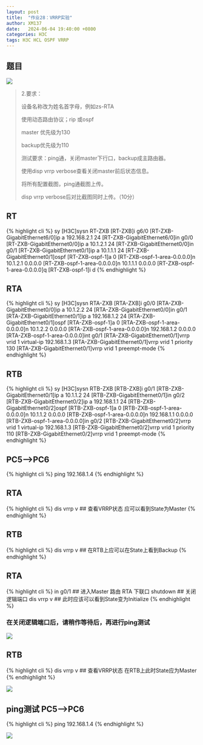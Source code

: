 ```yaml
---
layout: post
title:  "作业28：VRRP实验"
author: XM137
date:   2024-06-04 19:40:00 +0800
categories: H3C
tags: H3C HCL OSPF VRRP
---
```


## 题目

![](https://p.ananas.chaoxing.com/star3/origin/9bc81822180900851ab1a876feb5c48b.png)


> 2.要求：
> 
> 设备名称改为姓名首字母，例如zs-RTA
> 
> 使用动态路由协议；rip 或ospf
> 
> master 优先级为130
> 
> backup优先级为110
> 
> 测试要求：ping通，关闭master下行口，backup成主路由器。
> 
> 使用disp vrrp verbose查看关闭master前后状态信息。
> 
> 将所有配置截图，ping通截图上传。
> 
> disp vrrp verbose后对比截图同时上传。（10分）



## RT
{% highlight cli %}
<H3C>sy
[H3C]sysn RT-ZXB
[RT-ZXB]i g6/0
[RT-ZXB-GigabitEthernet6/0]ip a 192.168.2.1 24
[RT-ZXB-GigabitEthernet6/0]in g0/0
[RT-ZXB-GigabitEthernet0/0]ip a 10.1.2.1 24
[RT-ZXB-GigabitEthernet0/0]in g0/1
[RT-ZXB-GigabitEthernet0/1]ip a 10.1.1.1 24
[RT-ZXB-GigabitEthernet0/1]ospf
[RT-ZXB-ospf-1]a 0
[RT-ZXB-ospf-1-area-0.0.0.0]n 10.1.2.1 0.0.0.0
[RT-ZXB-ospf-1-area-0.0.0.0]n 10.1.1.1 0.0.0.0
[RT-ZXB-ospf-1-area-0.0.0.0]q
[RT-ZXB-ospf-1]i d
{% endhighlight %}

## RTA
{% highlight cli %}
<H3C>sy
[H3C]sysn RTA-ZXB
[RTA-ZXB]i g0/0
[RTA-ZXB-GigabitEthernet0/0]ip a 10.1.2.2 24
[RTA-ZXB-GigabitEthernet0/0]in g0/1
[RTA-ZXB-GigabitEthernet0/1]ip a 192.168.1.2 24
[RTA-ZXB-GigabitEthernet0/1]ospf
[RTA-ZXB-ospf-1]a 0
[RTA-ZXB-ospf-1-area-0.0.0.0]n 10.1.2.2 0.0.0.0
[RTA-ZXB-ospf-1-area-0.0.0.0]n 192.168.1.2 0.0.0.0
[RTA-ZXB-ospf-1-area-0.0.0.0]int g0/1
[RTA-ZXB-GigabitEthernet0/1]vrrp vrid 1 virtual-ip 192.168.1.3
[RTA-ZXB-GigabitEthernet0/1]vrrp vrid 1 priority 130
[RTA-ZXB-GigabitEthernet0/1]vrrp vrid 1 preempt-mode
{% endhighlight %}

## RTB
{% highlight cli %}
<H3C>sy
[H3C]sysn RTB-ZXB
[RTB-ZXB]i g0/1
[RTB-ZXB-GigabitEthernet0/1]ip a 10.1.1.2 24
[RTB-ZXB-GigabitEthernet0/1]in g0/2
[RTB-ZXB-GigabitEthernet0/2]ip a 192.168.1.1 24
[RTB-ZXB-GigabitEthernet0/2]ospf
[RTB-ZXB-ospf-1]a 0
[RTB-ZXB-ospf-1-area-0.0.0.0]n 10.1.1.2 0.0.0.0
[RTB-ZXB-ospf-1-area-0.0.0.0]n 192.168.1.1 0.0.0.0
[RTB-ZXB-ospf-1-area-0.0.0.0]in g0/2
[RTB-ZXB-GigabitEthernet0/2]vrrp vrid 1 virtual-ip 192.168.1.3 
[RTB-ZXB-GigabitEthernet0/2]vrrp vrid 1 priority 110
[RTB-ZXB-GigabitEthernet0/2]vrrp vrid 1 preempt-mode
{% endhighlight %}

## PC5-->PC6
{% highlight cli %}
ping 192.168.1.4
{% endhighlight %}

## RTA
{% highlight cli %}
dis vrrp v ## 查看VRRP状态
应可以看到State为Master
{% endhighlight %}

## RTB
{% highlight cli %}
dis vrrp v ## 在RTB上应可以在State上看到Backup
{% endhighlight %}

## RTA
{% highlight cli %}
in g0/1 ## 进入Master 路由 RTA 下联口
shutdown ## 关闭逻辑端口
dis vrrp v ## 此时应该可以看到State变为Initialize
{% endhighlight %}

### 在关闭逻辑端口后，请稍作等待后，再进行ping测试
![](https://p.ananas.chaoxing.com/star3/origin/6c6e6fe93cc982ee6f24c76dfe649697.png)

## RTB
{% highlight cli %}
dis vrrp v ## 查看VRRP状态
在RTB上此时State应为Master
{% endhighlight %}

![](https://p.ananas.chaoxing.com/star3/origin/dd4af68d7994223f4f512d22e684f474.png)

## ping测试 PC5-->PC6
{% highlight cli %}
ping 192.168.1.4
{% endhighlight %}


![](https://p.ananas.chaoxing.com/star3/origin/4f6f44a3d7e5fdee8a5888a456dbce42.png)